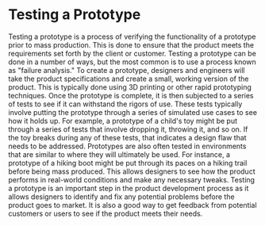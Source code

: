 # Testing a Prototype

Testing a prototype is a process of verifying the functionality of a prototype prior to mass production. This is done to ensure that the product meets the requirements set forth by the client or customer. Testing a prototype can be done in a number of ways, but the most common is to use a process known as "failure analysis." To create a prototype, designers and engineers will take the product specifications and create a small, working version of the product. This is typically done using 3D printing or other rapid prototyping techniques. Once the prototype is complete, it is then subjected to a series of tests to see if it can withstand the rigors of use. These tests typically involve putting the prototype through a series of simulated use cases to see how it holds up. For example, a prototype of a child's toy might be put through a series of tests that involve dropping it, throwing it, and so on. If the toy breaks during any of these tests, that indicates a design flaw that needs to be addressed. Prototypes are also often tested in environments that are similar to where they will ultimately be used. For instance, a prototype of a hiking boot might be put through its paces on a hiking trail before being mass produced. This allows designers to see how the product performs in real-world conditions and make any necessary tweaks. Testing a prototype is an important step in the product development process as it allows designers to identify and fix any potential problems before the product goes to market. It is also a good way to get feedback from potential customers or users to see if the product meets their needs.
